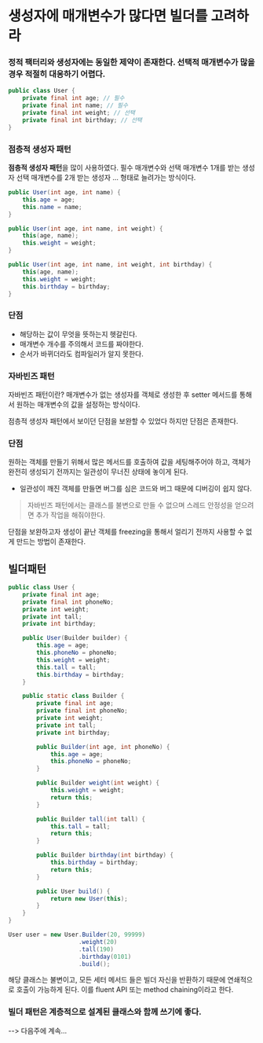 # 생성자에 매개변수가 많다면 빌더를 고려하라

### 정적 팩터리와 생성자에는 동일한 제약이 존재한다. 선택적 매개변수가 많을 경우 적절히 대응하기 어렵다.

```java
public class User {
    private final int age; // 필수
    private final int name; // 필수
    private final int weight; // 선택
    private final int birthday; // 선택
}
```

### 점층적 생성자 패턴
**점층적 생성자 패턴**을 많이 사용하였다. 필수 매개변수와 선택 매개변수 1개를 받는 생성자 선택 매개변수를 2개 받는 생성자 ... 형태로 늘려가는 방식이다.

```java
public User(int age, int name) {
    this.age = age;
    this.name = name;
}

public User(int age, int name, int weight) {
    this(age, name);
    this.weight = weight;
}

public User(int age, int name, int weight, int birthday) {
    this(age, name);
    this.weight = weight;
    this.birthday = birthday;
}
```
### 단점 
- 해당하는 값이 무엇을 뜻하는지 헷갈린다.
- 매개변수 개수를 주의해서 코드를 짜야한다.
- 순서가 바뀌더라도 컴파일러가 알지 못한다.
  
### 자바빈즈 패턴
자바빈즈 패턴이란? 매개변수가 없는 생성자를 객체로 생성한 후 setter 메서드를 통해서 원하는 매개변수의 값을 설정하는 방식이다.

점층적 생성자 패턴에서 보이던 단점을 보완할 수 있었다 하지만 단점은 존재한다.

### 단점
원하는 객체를 만들기 위해서 많은 메서드를 호출하여 값을 세팅해주어야 하고, 객체가 완전히 생성되기 전까지는 일관성이 무너진 상태에 놓이게 된다.
- 일관성이 깨진 객체를 만들면 버그를 심은 코드와 버그 때문에 디버깅이 쉽지 않다.
> 자바빈즈 패턴에서는 클래스를 불변으로 만들 수 없으며 스레드 안정성을 얻으려면 추가 작업을 해줘야한다.

단점을 보완하고자 생성이 끝난 객체를 freezing을 통해서 얼리기 전까지 사용할 수 없게 만드는 방법이 존재한다.

## 빌더패턴
```java
public class User {
    private final int age;
    private final int phoneNo;
    private int weight;
    private int tall;
    private int birthday;

    public User(Builder builder) {
        this.age = age;
        this.phoneNo = phoneNo;
        this.weight = weight;
        this.tall = tall;
        this.birthday = birthday;
    }

    public static class Builder {
        private final int age;
        private final int phoneNo;
        private int weight;
        private int tall;
        private int birthday;

        public Builder(int age, int phoneNo) {
            this.age = age;
            this.phoneNo = phoneNo;
        }

        public Builder weight(int weight) {
            this.weight = weight;
            return this;
        }

        public Builder tall(int tall) {
            this.tall = tall;
            return this;
        }

        public Builder birthday(int birthday) {
            this.birthday = birthday;
            return this;
        }

        public User build() {
            return new User(this);
        }
    }
}

User user = new User.Builder(20, 99999)
                    .weight(20)
                    .tall(190)
                    .birthday(0101)
                    .build();
```
해당 클래스는 불변이고, 모든 세터 메서드 들은 빌더 자신을 반환하기 때문에 연쇄적으로 호출이 가능하게 된다. 이를 fluent API 또는 method chaining이라고 한다.

### 빌더 패턴은 계층적으로 설계된 클래스와 함께 쓰기에 좋다.
--> 다음주에 계속...